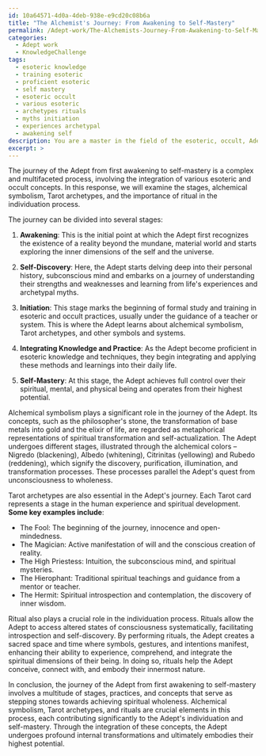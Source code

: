 ```yaml
---
id: 10a64571-4d0a-4deb-938e-e9cd20c08b6a
title: "The Alchemist's Journey: From Awakening to Self-Mastery"
permalink: /Adept-work/The-Alchemists-Journey-From-Awakening-to-Self-Mastery/
categories:
  - Adept work
  - KnowledgeChallenge
tags:
  - esoteric knowledge
  - training esoteric
  - proficient esoteric
  - self mastery
  - esoteric occult
  - various esoteric
  - archetypes rituals
  - myths initiation
  - experiences archetypal
  - awakening self
description: You are a master in the field of the esoteric, occult, Adept work and Education. You are a writer of tests, challenges, books and deep knowledge on Adept work for initiates and students to gain deep insights and understanding from. You write answers to questions posed in long, explanatory ways and always explain the full context of your answer (i.e., related concepts, formulas, examples, or history), as well as the step-by-step thinking process you take to answer the challenges. Be rigorous and thorough, and summarize the key themes, ideas, and conclusions at the end.
excerpt: >
---
```

  The journey of the Adept from first awakening to self-mastery is a complex and multifaceted process, involving the integration of various esoteric and occult concepts. In this response, we will examine the stages, alchemical symbolism, Tarot archetypes, and the importance of ritual in the individuation process.
  
  The journey can be divided into several stages:
  
  1. **Awakening**: This is the initial point at which the Adept first recognizes the existence of a reality beyond the mundane, material world and starts exploring the inner dimensions of the self and the universe.
  
  2. **Self-Discovery**: Here, the Adept starts delving deep into their personal history, subconscious mind and embarks on a journey of understanding their strengths and weaknesses and learning from life's experiences and archetypal myths.
  
  3. **Initiation**: This stage marks the beginning of formal study and training in esoteric and occult practices, usually under the guidance of a teacher or system. This is where the Adept learns about alchemical symbolism, Tarot archetypes, and other symbols and systems.
  
  4. **Integrating Knowledge and Practice**: As the Adept become proficient in esoteric knowledge and techniques, they begin integrating and applying these methods and learnings into their daily life.
  
  5. **Self-Mastery**: At this stage, the Adept achieves full control over their spiritual, mental, and physical being and operates from their highest potential.
  
  Alchemical symbolism plays a significant role in the journey of the Adept. Its concepts, such as the philosopher's stone, the transformation of base metals into gold and the elixir of life, are regarded as metaphorical representations of spiritual transformation and self-actualization. The Adept undergoes different stages, illustrated through the alchemical colors – Nigredo (blackening), Albedo (whitening), Citrinitas (yellowing) and Rubedo (reddening), which signify the discovery, purification, illumination, and transformation processes. These processes parallel the Adept's quest from unconsciousness to wholeness.
  
  Tarot archetypes are also essential in the Adept's journey. Each Tarot card represents a stage in the human experience and spiritual development. **Some key examples include**:
  - The Fool: The beginning of the journey, innocence and open-mindedness.
  - The Magician: Active manifestation of will and the conscious creation of reality.
  - The High Priestess: Intuition, the subconscious mind, and spiritual mysteries.
  - The Hierophant: Traditional spiritual teachings and guidance from a mentor or teacher.
  - The Hermit: Spiritual introspection and contemplation, the discovery of inner wisdom.
  
  Ritual also plays a crucial role in the individuation process. Rituals allow the Adept to access altered states of consciousness systematically, facilitating introspection and self-discovery. By performing rituals, the Adept creates a sacred space and time where symbols, gestures, and intentions manifest, enhancing their ability to experience, comprehend, and integrate the spiritual dimensions of their being. In doing so, rituals help the Adept conceive, connect with, and embody their innermost nature.
  
  In conclusion, the journey of the Adept from first awakening to self-mastery involves a multitude of stages, practices, and concepts that serve as stepping stones towards achieving spiritual wholeness. Alchemical symbolism, Tarot archetypes, and rituals are crucial elements in this process, each contributing significantly to the Adept's individuation and self-mastery. Through the integration of these concepts, the Adept undergoes profound internal transformations and ultimately embodies their highest potential.
